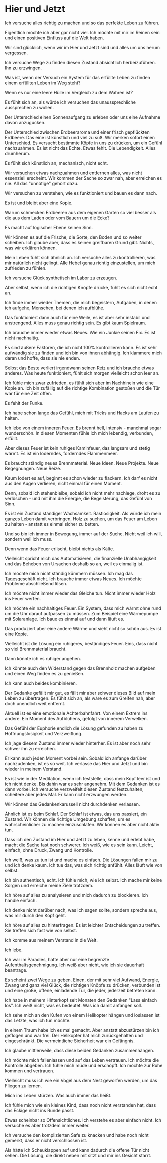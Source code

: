 # Hier und Jetzt

Ich versuche alles richtig zu machen und so das perfekte Leben zu führen.

Eigentlich möchte ich aber gar nicht viel. Ich möchte mit mir im Reinen sein und einen positiven Einfluss auf die Welt haben.

Wir sind glücklich, wenn wir im Hier und Jetzt sind und alles um uns herum vergessen.

Ich versuche Wege zu finden diesen Zustand absichtlich herbeizuführen. Ihn zu erzwingen.

Was ist, wenn der Versuch ein System für das erfüllte Leben zu finden einem erfüllten Leben im Weg steht?

Wenn es nur eine leere Hülle im Vergleich zu dem Wahren ist?

Es fühlt sich an, als würde ich versuchen das unaussprechliche aussprechen zu wollen.

Der Unterschied einen Sonnenaufgang zu erleben oder uns eine Aufnahme davon anzugucken.

Der Unterschied zwischen Erdbeeraroma und einer frisch gepflückten Erdbeere. Das eine ist künstlich und viel zu süß. Wir merken sofort einen Unterschied. Es versucht bestimmte Köpfe in uns zu drücken, um ein Gefühl nachzuahmen. Es ist nicht das Echte. Etwas fehlt. Die Lebendigkeit. Alles drumherum.

Es fühlt sich künstlich an, mechanisch, nicht echt.

Wir versuchen etwas nachzuahmen und entfernen alles, was nicht essenziell erscheint. Wir kommen der Sache so zwar nah, aber erreichen es nie. All das "unnötige" gehört dazu.

Wir versuchen zu verstehen, wie es funktioniert und bauen es dann nach.

Es ist und bleibt aber eine Kopie.

Warum schmecken Erdbeeren aus dem eigenen Garten so viel besser als die aus dem Laden oder vom Bauern um die Ecke?

Es macht auf logischer Ebene keinen Sinn.

Wir können es auf die Frische, die Sorte, den Boden und so weiter scheiben. Ich glaube aber, dass es keinen greifbaren Grund gibt. Nichts, was wir erklären können.

Mein Leben fühlt sich ähnlich an. Ich versuche alles zu kontrollieren, was mir natürlich nicht gelingt. Alle Hebel genau richtig einzustellen, um mich zufrieden zu fühlen.

Ich versuche Glück synthetisch im Labor zu erzeugen. 

Aber selbst, wenn ich die richtigen Knöpfe drücke, fühlt es sich nicht echt an.

Ich finde immer wieder Themen, die mich begeistern, Aufgaben, in denen ich aufgehe, Menschen, bei denen ich aufblühe.

Das funktioniert dann auch für eine Weile, es ist aber sehr instabil und anstrengend. Alles muss genau richtig sein. Es gibt kaum Spielraum. 

Ich brauche immer wieder etwas Neues. Wie ein Junkie seinen Fix. Es ist nicht nachhaltig.

Es sind äußere Faktoren, die ich nicht 100% kontrollieren kann. Es ist sehr aufwändig sie zu finden und ich bin von ihnen abhängig. Ich klammere mich daran und hoffe, dass sie nie enden.

Selbst das Beste verliert irgendwann seinen Reiz und ich brauche etwas anderes. Was heute funktioniert, fühlt sich morgen vielleicht schon leer an.

Ich fühle mich zwar zufrieden, es fühlt sich aber im Nachhinein wie eine Kopie an. Ich bin zufällig auf die richtige Kombination gestoßen und die Tür war für eine Zeit offen. 

Es fehlt der Funke.

Ich habe schon lange das Gefühl, mich mit Tricks und Hacks am Laufen zu halten.

Ich lebe von einem inneren Feuer. Es brennt hell, intensiv - manchmal sogar wunderschön. In diesen Momenten fühle ich mich lebendig, verbunden, erfüllt.

Aber dieses Feuer ist kein ruhiges Kaminfeuer, das langsam und stetig wärmt. Es ist ein loderndes, forderndes Flammenmeer.

Es braucht ständig neues Brennmaterial. Neue Ideen. Neue Projekte. Neue Begegnungen. Neue Reize.

Kaum lodert es auf, beginnt es schon wieder zu flackern. Ich darf es nicht aus den Augen verlieren, nicht einmal für einen Moment.

Denn, sobald ich stehenbleibe, sobald ich nicht mehr nachlege, droht es zu verlöschen - und mit ihm die Energie, die Begeisterung, das Gefühl von Sinn.

Es ist ein Zustand ständiger Wachsamkeit. Rastlosigkeit. Als würde ich mein ganzes Leben damit verbringen, Holz zu suchen, um das Feuer am Leben zu halten - anstatt es einmal sicher zu betten.

Und so bin ich immer in Bewegung, immer auf der Suche. Nicht weil ich will, sondern weil ich muss.

Denn wenn das Feuer erlischt, bleibt nichts als Kälte.

Vielleicht spricht mich das Automatisieren, die finanzielle Unabhängigkeit und das Beheben von Ursachen deshalb so an, weil es einmalig ist.

Ich möchte mich nicht ständig kümmern müssen. Ich mag das Tagesgeschäft nicht. Ich brauche immer etwas Neues. Ich möchte Probleme abschließend lösen.

Ich möchte nicht immer wieder das Gleiche tun. Nicht immer wieder Holz ins Feuer werfen.

Ich möchte ein nachhaltiges Feuer. Ein System, dass mich wärmt ohne rund um die Uhr darauf aufpassen zu müssen. Zum Beispiel eine Wärmepumpe mit Solaranlage. Ich baue es einmal auf und dann läuft es.

Das produziert aber eine andere Wärme und sieht nicht so schön aus. Es ist eine Kopie.

Vielleicht ist die Lösung ein ruhigeres, beständiges Feuer. Eins, dass nicht so viel Brennmaterial braucht.

Dann könnte ich es ruhiger angehen.

Ich könnte auch den Widerstand gegen das Brennholz machen aufgeben und einen Weg finden es zu genießen.

Ich kann auch beides kombinieren.

Der Gedanke gefällt mir gut, es fällt mir aber schwer dieses Bild auf mein Leben zu übertragen. Es fühlt sich an, als wäre es zum Greifen nah, aber doch unendlich weit entfernt.

Aktuell ist es eine emotionale Achterbahnfahrt. Von einem Extrem ins andere. Ein Moment des Aufblühens, gefolgt von innerem Verwelken.

Das Gefühl der Euphorie endlich die Lösung gefunden zu haben zu Hoffnungslosigkeit und Verzweiflung.

Ich jage diesem Zustand immer wieder hinterher. Es ist aber noch sehr schwer ihn zu erreichen.

Er kann auch jeden Moment vorbei sein. Sobald ich anfange darüber nachzudenken, ist es so weit. Ich verlasse das Hier und Jetzt und bin wieder in meinem Verstand.

Es ist wie in der Meditation, wenn ich feststelle, dass mein Kopf leer ist und ich nicht denke. Bis dahin war es sehr angenehm. Mit dem Gedanken ist es dann vorbei. Ich versuche verzweifelt diesen Zustand festzuhalten, scheitere aber jedes Mal. Er kann nicht erzwungen werden. 

Wir können das Gedankenkarussell nicht durchdenken verlassen.

Ähnlich ist es beim Schlaf. Der Schlaf ist etwas, das uns passiert, ein Zustand. Wir können die richtige Umgebung schaffen, um es wahrscheinlicher zu machen einzuschlafen. Wir können es aber nicht aktiv tun.

Dass ich den Zustand im Hier und Jetzt zu leben, kenne und erlebt habe, macht die Sache fast noch schwerer. Ich weiß, wie es sein kann. Leicht, einfach, ohne Druck, Zwang und Kontrolle.

Ich weiß, was zu tun ist und mache es einfach. Die Lösungen fallen mir zu und ich denke kaum.  Ich tue das, was sich richtig anfühlt. Alles läuft wie von selbst.

Ich bin authentisch, echt. Ich fühle mich, wie ich selbst. Ich mache mir keine Sorgen und erreiche meine Ziele trotzdem.

Ich höre auf alles zu analysieren und mich dadurch zu blockieren. Ich handle einfach.

Ich denke nicht darüber nach, was ich sagen sollte, sondern spreche aus, was mir durch den Kopf geht.

Ich höre auf alles zu hinterfragen. Es ist leichter Entscheidungen zu treffen. Sie treffen sich fast wie von selbst.

Ich komme aus meinem Verstand in die Welt. 

Ich lebe.

Ich war im Paradies, hatte aber nur eine begrenzte Aufenthaltsgenehmigung. Ich weiß aber nicht, wie ich sie dauerhaft beantrage.

Es scheint zwei Wege zu geben. Einen, der mit sehr viel Aufwand, Energie, Zwang und ganz viel Glück, die richtigen Knöpfe zu drücken, verbunden ist und eine große, offene, einladende Tür, die jeder, jederzeit betreten kann.

Ich habe in meinem Hinterkopf seit Monaten den Gedanken "Lass einfach los". Ich weiß nicht, was es bedeutet. Was ich damit anfangen soll.

Ich sehe mich an den Kufen von einem Helikopter hängen und loslassen ist das Letzte, was ich tun möchte.

In einem Traum habe ich es mal gemacht. Aber anstatt abzustürzen bin ich geflogen und war frei. Der Helikopter hat mich zurückgehalten und eingeschränkt. Die vermeintliche Sicherheit war ein Gefängnis.

Ich glaube mittlerweile, dass diese beiden Gedanken zusammenhängen.

Ich möchte mich fallenlassen und auf das Leben vertrauen. Ich möchte die Kontrolle abgeben. Ich fühle mich müde und erschöpft. Ich möchte zur Ruhe kommen und vertrauen.

Vielleicht muss ich wie ein Vogel aus dem Nest geworfen werden, um das Fliegen zu lernen.

Mich ins Leben stürzen. Was auch immer das heißt.

Ich fühle mich wie ein kleines Kind, dass noch nicht verstanden hat, dass das Eckige nicht ins Runde passt.

Etwas scheinbar so Offensichtliches. Ich verstehe es aber einfach nicht. Ich versuche es aber trotzdem immer weiter.

Ich versuche den komplizierten Safe zu knacken und habe noch nicht gemerkt, dass er nicht verschlossen ist.

Als hätte ich Scheuklappen auf und kann dadurch die offene Tür nicht sehen. Die Lösung, die direkt neben mit sitzt und mir ins Gesicht starrt.